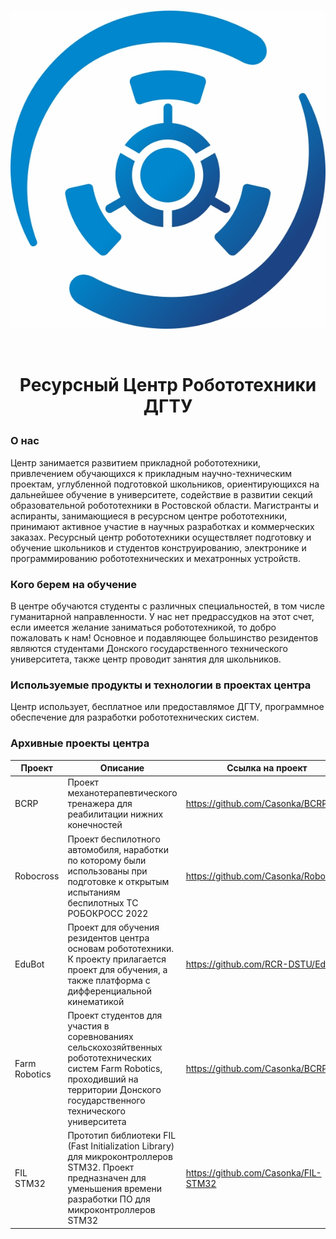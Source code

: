 <br/>
   <p align="center">
      <img src="../RCR_mini.jpg">
   </p>
<br/>
<h1><p align="center">Ресурсный Центр Робототехники ДГТУ</p></h1>
<h3><p align="left">О нас</p></h3>
  Центр занимается развитием прикладной робототехники, привлечением обучающихся к прикладным научно-техническим проектам, углубленной подготовкой школьников, ориентирующихся на дальнейшее обучение в университете, содействие в развитии секций образовательной робототехники в Ростовской области. Магистранты и аспиранты, занимающиеся в ресурсном центре робототехники, принимают активное участие в научных разработках и коммерческих заказах. Ресурсный центр робототехники осуществляет подготовку и обучение школьников и студентов конструированию, электронике и программированию робототехнических и мехатронных устройств.
  <h3><p align="left">Кого берем на обучение</p></h3>
В центре обучаются студенты с различных специальностей, в том числе гуманитарной направленности. У нас нет предрассудков на этот счет, если имеется желание заниматься робототехникой, то добро пожаловать к нам! Основное и подавляющее большинство резидентов являются студентами Донского государственного технического университета, также центр проводит занятия для школьников.
  <h3><p align="left">Используемые продукты и технологии в проектах центра</p></h3>
Центр использует, бесплатное или предоставлямое ДГТУ, программное обеспечение для разработки робототехнических систем.
  <h3><p align="left">Архивные проекты центра</p></h3>

| Проект | Описание | Ссылка на проект |
| ------ | ------ | ------ |
| BCRP | Проект механотерапевтического тренажера для реабилитации нижних конечностей | https://github.com/Casonka/BCRP |
| Robocross | Проект беспилотного автомобиля, наработки по которому были использованы при подготовке к открытым испытаниям беспилотных ТС РОБОКРОСС 2022 | https://github.com/Casonka/Robocross |
| EduBot | Проект для обучения резидентов центра основам робототехники. К проекту прилагается проект для обучения, а также платформа с дифференциальной кинематикой | https://github.com/RCR-DSTU/EduBot |
| Farm Robotics | Проект студентов для участия в соревнованиях сельскохозяйтвенных робототехнических систем Farm Robotics, проходивший на территории Донского государственного технического университета | https://github.com/Casonka/BCRP |
| FIL STM32 | Прототип библиотеки FIL (Fast Initialization Library) для микроконтроллеров STM32. Проект предназначен для уменьшения времени разработки ПО для микроконтроллеров STM32 | https://github.com/Casonka/FIL-STM32 |

  

